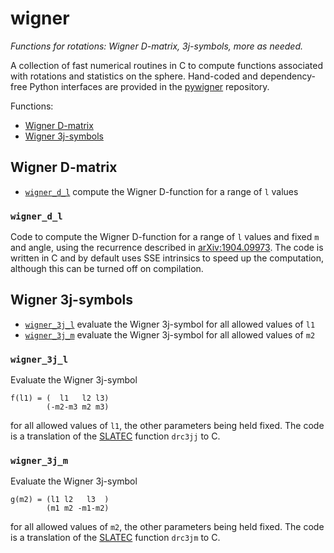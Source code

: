wigner
======

*Functions for rotations: Wigner D-matrix, 3j-symbols, more as needed.*

A collection of fast numerical routines in C to compute functions associated
with rotations and statistics on the sphere. Hand-coded and dependency-free
Python interfaces are provided in the [pywigner] repository.

Functions:

- [Wigner D-matrix](#wigner-d-matrix)
- [Wigner 3j-symbols](#wigner-3j-symbols)


Wigner D-matrix
---------------

- [`wigner_d_l`](#wigner_d_l)
  compute the Wigner D-function for a range of `l` values


### `wigner_d_l`

Code to compute the Wigner D-function for a range of `l` values and fixed `m`
and angle, using the recurrence described in [arXiv:1904.09973]. The code is
written in C and by default uses SSE intrinsics to speed up the computation,
although this can be turned off on compilation.


Wigner 3j-symbols
-----------------

- [`wigner_3j_l`](#wigner_3j_l)
  evaluate the Wigner 3j-symbol for all allowed values of `l1`
- [`wigner_3j_m`](#wigner_3j_m)
  evaluate the Wigner 3j-symbol for all allowed values of `m2`


### `wigner_3j_l`

Evaluate the Wigner 3j-symbol

    f(l1) = (  l1   l2 l3)
            (-m2-m3 m2 m3)

for all allowed values of `l1`, the other parameters being held fixed. The code
is a translation of the [SLATEC] function `drc3jj` to C.


### `wigner_3j_m`

Evaluate the Wigner 3j-symbol

    g(m2) = (l1 l2   l3  )
            (m1 m2 -m1-m2)

for all allowed values of `m2`, the other parameters being held fixed. The code
is a translation of the [SLATEC] function `drc3jm` to C.


<!-- References -->

[arXiv:1904.09973]: https://arxiv.org/abs/1904.09973
[pywigner]: https://github.com/ntessore/pywigner
[SLATEC]: http://www.netlib.org/slatec
